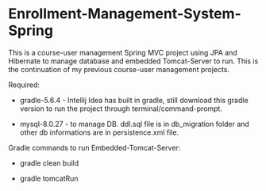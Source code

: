 # Enrollment-Management-System-Spring

This is a course-user management Spring MVC project using JPA and Hibernate to manage database and embedded Tomcat-Server to run.
This is the continuation of my previous course-user management projects.

Required:

- gradle-5.6.4 - Intellij Idea has built in gradle, still download this gradle version to run the project through terminal/command-prompt.

- mysql-8.0.27 - to manage DB. ddl.sql file is in db_migration folder and other db informations are in persistence.xml file. 

Gradle commands to run Embedded-Tomcat-Server:

- gradle clean build

- gradle tomcatRun
